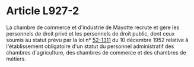 # Article L927-2

<p>La chambre de commerce et d'industrie de Mayotte recrute et gère les personnels de droit privé et les personnels de droit public, dont ceux soumis au statut prévu par la loi n° <a href='/affichTexte.do?cidTexte=JORFTEXT000000698649&categorieLien=cid' title='Loi n° 52-1311 du 10 décembre 1952 (V)'>52-1311</a> du 10 décembre 1952 relative à l'établissement obligatoire d'un statut du personnel administratif des chambres d'agriculture, des chambres de commerce et des chambres de métiers.<br/></p>